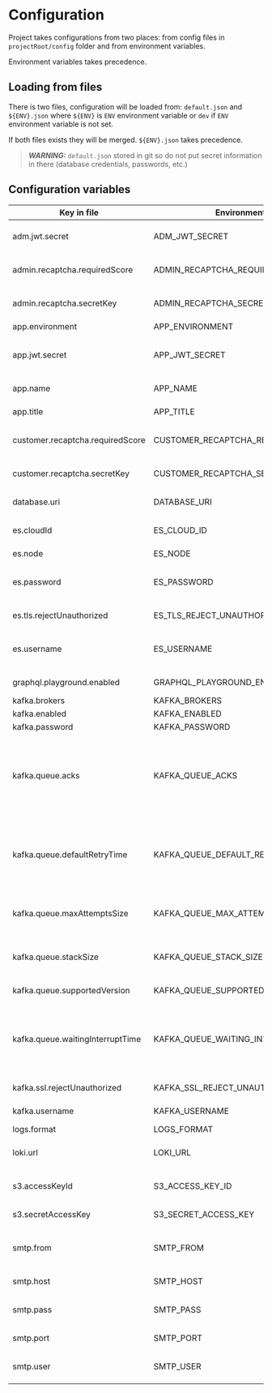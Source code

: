 
# Configuration

Project takes configurations from two places: from config files in `projectRoot/config` folder and from environment variables.

Environment variables takes precedence.

## Loading from files

There is two files, configuration will be loaded from: `default.json` and `${ENV}.json` where `${ENV}` is `ENV` environment variable or `dev` if `ENV` environment variable is not set.

If both files exists they will be merged. `${ENV}.json` takes precedence.

> **_WARNING:_**  `default.json` stored in git so do not put secret information in there (database credentials, passwords, etc.)

## Configuration variables

| Key in file                      | Environment                        | Type   | Required | Default value                                 | Need for                                                                                                                                  |
| -------------------------------- | ---------------------------------- | ------ | -------- | --------------------------------------------- | ----------------------------------------------------------------------------------------------------------------------------------------- |
| adm.jwt.secret                   | ADM_JWT_SECRET                     | string | true     | admSecret                                     | Секрет для подписи JWT-токенов приложения админки                                                                                         |
| admin.recaptcha.requiredScore    | ADMIN_RECAPTCHA_REQUIRED_SCORE     | float  | true     | 0.7                                           | Требуемый уровень доверия к пользователю                                                                                                  |
| admin.recaptcha.secretKey        | ADMIN_RECAPTCHA_SECRET_KEY         | string | true     |                                               | Секретный токен рекапчи приложения админки                                                                                                |
| app.environment                  | APP_ENVIRONMENT                    | string | true     | dev                                           | Название окружения                                                                                                                        |
| app.jwt.secret                   | APP_JWT_SECRET                     | string | true     | appSecret                                     | Секрет для подписи JWT-токенов приложения пользователей                                                                                   |
| app.name                         | APP_NAME                           | string | true     | mtbase                                        | Техническое название приложения                                                                                                           |
| app.title                        | APP_TITLE                          | string | true     | Meta Template Base                            | Человеческое название приложения                                                                                                          |
| customer.recaptcha.requiredScore | CUSTOMER_RECAPTCHA_REQUIRED_SCORE  | string | true     | 0.7                                           | Требуемый уровень доверия к пользователю                                                                                                  |
| customer.recaptcha.secretKey     | CUSTOMER_RECAPTCHA_SECRET_KEY      | string | true     |                                               | Секретный токен рекапчи приложения пользователя                                                                                           |
| database.uri                     | DATABASE_URI                       | string | true     | postgresql://postgres:password@localhost:5432 | Строка подключения к основной базе данных                                                                                                 |
| es.cloudId                       | ES_CLOUD_ID                        | string | false    |                                               | Идентификатор аккаунта в облачном сервисе ElasticSearch                                                                                   |
| es.node                          | ES_NODE                            | string | false    | http://localhost:9200                         | Нода эластика                                                                                                                             |
| es.password                      | ES_PASSWORD                        | string | false    |                                               | Пароль для авторизации в облачном сервисе ElasticSearch                                                                                   |
| es.tls.rejectUnauthorized        | ES_TLS_REJECT_UNAUTHORIZED         | bool   | false    | false                                         | Запрещать невалидный ssl сертификат                                                                                                       |
| es.username                      | ES_USERNAME                        | string | false    |                                               | Пользователь для авторизации в облачном сервисе ElasticSearch                                                                             |
| graphql.playground.enabled       | GRAPHQL_PLAYGROUND_ENABLED         | bool   | true     | true                                          | Включение graphql playground (true | false)                                                                                               |
| kafka.brokers                    | KAFKA_BROKERS                      | string | false    | localhost:29092;localhost:29094               | Список kafka блокеров                                                                                                                     |
| kafka.enabled                    | KAFKA_ENABLED                      | bool   | false    | false                                         | Включние кафки                                                                                                                            |
| kafka.password                   | KAFKA_PASSWORD                     | string | false    |                                               | Пароль доступа в kafka                                                                                                                    |
| kafka.queue.acks                 | KAFKA_QUEUE_ACKS                   | int    | false    | 1                                             | `-1`(all) все несинхронизированные реплики должны подтвердить (по умолчанию), `0` нет подтверждений, `1` только ждет подтверждения лидера |
| kafka.queue.defaultRetryTime     | KAFKA_QUEUE_DEFAULT_RETRY_TIME     | int    | false    | 20000                                         | Время паузы после первой ошибки, например 20000 мс, потом оно увеличывается экспоненциально с мультипликатором 1.5                        |
| kafka.queue.maxAttemptsSize      | KAFKA_QUEUE_MAX_ATTEMPTS_SIZE      | int    | false    | 10                                            | Максимальное количество попыток обработки ошибки на сообщение                                                                             |
| kafka.queue.stackSize            | KAFKA_QUEUE_STACK_SIZE             | int    | false    | 3                                             | Количество сообщений, обрабатываемых параллельно                                                                                          |
| kafka.queue.supportedVersion     | KAFKA_QUEUE_SUPPORTED_VERSION      | string | false    | 1;2                                           | Поддерживаемые версии сообщения                                                                                                           |
| kafka.queue.waitingInterruptTime | KAFKA_QUEUE_WAITING_INTERRUPT_TIME | int    | false    | 60000                                         | Время паузы в очереди ожидания, когда она прошла все сообщения, это чтобы она не крутила сообщения покругу без остановки                  |
| kafka.ssl.rejectUnauthorized     | KAFKA_SSL_REJECT_UNAUTHORIZED      | bool   | false    | false                                         | Запрещать невалидный ssl сертификат                                                                                                       |
| kafka.username                   | KAFKA_USERNAME                     | string | false    |                                               | Username доступа в kafka                                                                                                                  |
| logs.format                      | LOGS_FORMAT                        | string | true     | plain                                         | Формат логов (plain | json)                                                                                                               |
| loki.url                         | LOKI_URL                           | string | true     |                                               | Урл для доступа в Loki. Используется для запроса бизнес-логов                                                                             |
| s3.accessKeyId                   | S3_ACCESS_KEY_ID                   | string | true     |                                               | Идентификатор доступа для авторизации в S3                                                                                                |
| s3.secretAccessKey               | S3_SECRET_ACCESS_KEY               | string | true     |                                               | Секретный ключ для авторизации в S3                                                                                                       |
| smtp.from                        | SMTP_FROM                          | string | false    |                                               | Почтовый адрес, от имени которого следует отправлять письма                                                                               |
| smtp.host                        | SMTP_HOST                          | string | false    |                                               | Хост почтового сервера                                                                                                                    |
| smtp.pass                        | SMTP_PASS                          | string | false    |                                               | Пароль пользователя для авторизации на почтовом сервере                                                                                   |
| smtp.port                        | SMTP_PORT                          | int    | false    |                                               | Порт почтового сервера                                                                                                                    |
| smtp.user                        | SMTP_USER                          | string | false    |                                               | Имя пользователя для авторизации на почтовом сервере                                                                                      |
